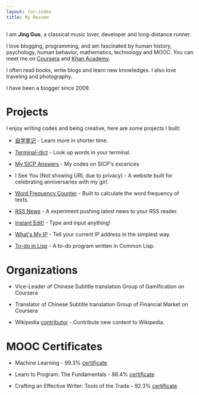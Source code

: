 ```yaml
---
layout: for-index
title: My Resume
---
```


I am **Jing Guo**, a classical music lover, developer and long-distance runner.

I love blogging, programming, and am fascinated by human history, psychology, human behavior, mathematics, technology and MOOC. You can meet me on [Coursera](https://www.coursera.org/user/i/361951d01125a4915d2bc9815ad17a1b) and [Khan Academy](https://www.khanacademy.org/profile/guojing/).

I often read books, write blogs and learn new knowledges. I also love traveling and photography.

I have been a blogger since 2009.

Projects
=====

I enjoy writing codes and being creative, here are some projects I built:

* [自学笔记](http://notes.guoj.org/) - Learn more in shorter time.

* [Terminal-dict](https://github.com/guojing0/terminal-dict/) - Look up words in your terminal.

* [My SICP Answers](https://github.com/guojing0/MySICPAnswers) - My codes on SICP's excerices

* I See You (Not showing URL due to privacy) - A website built for celebrating anniversaries with my girl.

* [Word Frequency Counter](https://github.com/guojing0/my_python/blob/master/frequency.py) - Built to calculate the word frequency of texts.

* [RSS News](http://rssnews.guoj.org/) - A experiment pushing latest news to your RSS reader.

* [Instant Edit!](http://instantedit.github.io/) - Type and input anything!

* [What's My IP](http://ip.guoj.org/) - Tell your current IP address in the simplest way.

* [To-do in Lisp](https://github.com/guojing0/common-lisp/blob/master/todo.lisp) - A to-do program written in Common Lisp.

Organizations
=====

* Vice-Leader of Chinese Subtitle translation Group of Gamification on Coursera

* Translator of Chinese Subtitle translation Group of Financial Market on Coursera

* Wikipedia [contributor](http://zh.wikipedia.org/wiki/User:Guojkiwi) - Contribute new content to Wikipedia.

MOOC Certificates
=====

* Machine Learning - 99.3% [certificate](/images/coursera-ml.pdf)

* Learn to Program: The Fundamentals - 86.4% [certificate](/images/coursera-prog.pdf)

* Crafting an Effective Writer: Tools of the Trade - 92.3% [certificate](/images/coursera-writing.pdf)